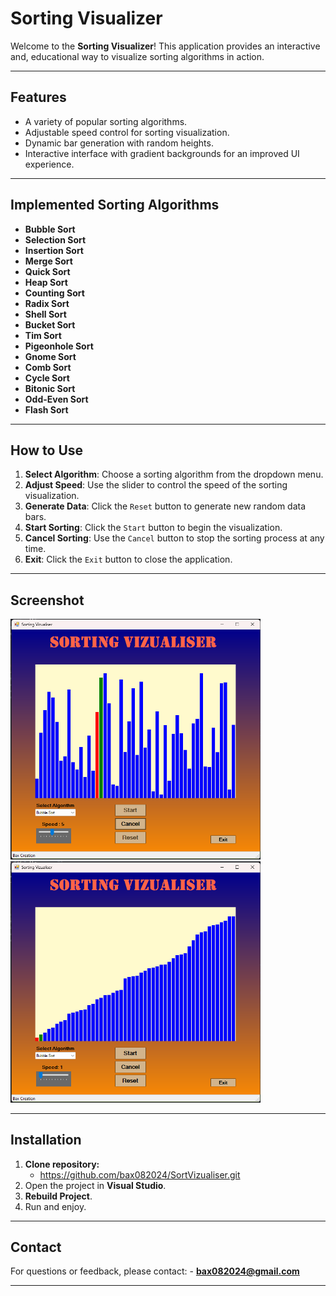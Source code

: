 # Sorting Visualizer

Welcome to the **Sorting Visualizer**! 
This application provides an interactive and,
educational way to visualize sorting algorithms in action.

---

## Features

- A variety of popular sorting algorithms.
- Adjustable speed control for sorting visualization.
- Dynamic bar generation with random heights.
- Interactive interface with gradient backgrounds for an improved UI experience.

---

## Implemented Sorting Algorithms

- **Bubble Sort**
- **Selection Sort**
- **Insertion Sort**
- **Merge Sort**
- **Quick Sort**
- **Heap Sort**
- **Counting Sort**
- **Radix Sort**
- **Shell Sort**
- **Bucket Sort**
- **Tim Sort**
- **Pigeonhole Sort**
- **Gnome Sort**
- **Comb Sort**
- **Cycle Sort**
- **Bitonic Sort**
- **Odd-Even Sort**
- **Flash Sort**

---

## How to Use

1. **Select Algorithm**: Choose a sorting algorithm from the dropdown menu.
2. **Adjust Speed**: Use the slider to control the speed of the sorting visualization.
3. **Generate Data**: Click the `Reset` button to generate new random data bars.
4. **Start Sorting**: Click the `Start` button to begin the visualization.
5. **Cancel Sorting**: Use the `Cancel` button to stop the sorting process at any time.
6. **Exit**: Click the `Exit` button to close the application.

---

## Screenshot

<img src="Images/1.png" alt="1" width="400"><img src="Images/2.png" alt="1" width="400">

---

## Installation

1. **Clone repository:**
	- https://github.com/bax082024/SortVizualiser.git
2. Open the project in **Visual Studio**.
3. **Rebuild Project**.
4. Run and enjoy.

---

## Contact

For questions or feedback, please contact:
	- **bax082024@gmail.com**

---